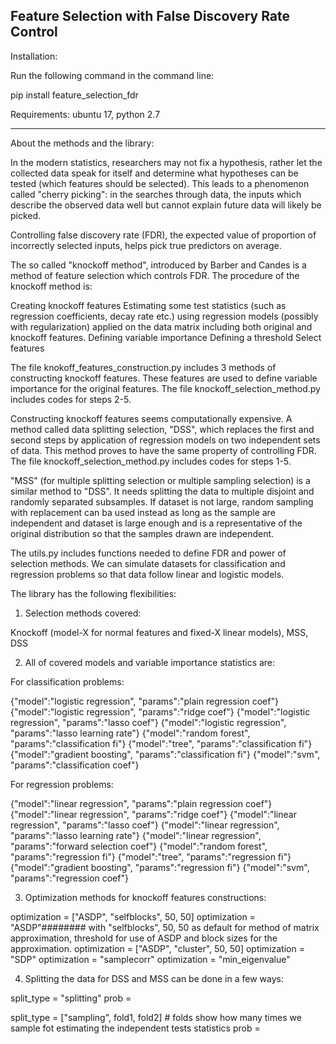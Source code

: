 

Feature Selection with False Discovery Rate Control
---------------------------------------


Installation:

Run the following command in the command line:

pip install feature_selection_fdr


Requirements:
ubuntu 17, python 2.7


----------------------------------------


About the methods and the library:

In the modern statistics, researchers may not fix a hypothesis, rather let the collected data speak for itself and determine what hypotheses can be tested (which features should be selected). This leads to a phenomenon called "cherry picking": in the searches through data, the inputs which describe the observed data well but cannot explain future data will likely be picked.

Controlling false discovery rate (FDR), the expected value of proportion of incorrectly selected inputs, helps pick true predictors on average.

The so called "knockoff method", introduced by Barber and Candes is a method of feature selection which controls FDR. The procedure of the knockoff method is:

Creating knockoff features
Estimating some test statistics (such as regression coefficients, decay rate etc.) using regression models (possibly with regularization) applied on the data matrix including both original and knockoff features.
Defining variable importance
Defining a threshold
Select features

The file knokoff_features_construction.py includes 3 methods of constructing knockoff features. These features are used to define variable importance for the original features. The file knockoff_selection_method.py includes codes for steps 2-5.

Constructing knockoff features seems computationally expensive. A method called data splitting selection, "DSS", which replaces the first and second steps by application of regression models on two independent sets of data. This method proves to have the same property of controlling FDR. The file knockoff_selection_method.py includes codes for steps 1-5.

"MSS" (for multiple splitting selection or multiple sampling selection) is a similar method to "DSS". It needs splitting the data to multiple disjoint and randomly separated subsamples. If dataset is not large, random sampling with replacement can ba used instead as long as the sample are independent and dataset is large enough and is a representative of the original distribution so that the samples drawn are independent.

The utils.py includes functions needed to define FDR and power of selection methods. We can simulate datasets for classification and regression problems so that data follow linear and logistic models.

The library has the following flexibilities:

1) Selection methods covered:

Knockoff (model-X for normal features and fixed-X linear models), MSS, DSS

2) All of covered models and variable importance statistics are:

For classification problems:

{"model":"logistic regression", "params":"plain regression coef"}
{"model":"logistic regression", "params":"ridge coef"}
{"model":"logistic regression", "params":"lasso coef"}
{"model":"logistic regression", "params":"lasso learning rate"}
{"model":"random forest", "params":"classification fi"}
{"model":"tree", "params":"classification fi"}
{"model":"gradient boosting", "params":"classification fi"}
{"model":"svm", "params":"classification coef"}

For regression problems:

{"model":"linear regression", "params":"plain regression coef"}
{"model":"linear regression", "params":"ridge coef"}
{"model":"linear regression", "params":"lasso coef"}
{"model":"linear regression", "params":"lasso learning rate"}
{"model":"linear regression", "params":"forward selection coef"}
{"model":"random forest", "params":"regression fi"}
{"model":"tree", "params":"regression fi"}
{"model":"gradient boosting", "params":"regression fi"}
{"model":"svm", "params":"regression coef"}


3) Optimization methods for knockoff features constructions:

optimization = ["ASDP", "selfblocks", 50, 50] 
optimization = "ASDP"######## with "selfblocks", 50, 50 as default for method of matrix approximation, threshold for use of ASDP and block sizes for the approximation.
optimization = ["ASDP", "cluster", 50, 50]
optimization = "SDP"
optimization = "samplecorr"
optimization = "min_eigenvalue"


4) Splitting the data for DSS and MSS can be done in a few ways:

split_type = "splitting"
prob = <a value between zero and one showing the portion of training and validation sets>

split_type = ["sampling", fold1, fold2] # folds show how many times we sample fot estimating the independent tests statistics
prob = <a value between zero and one showing the portion of the simulated subsample of the original dataset.>
